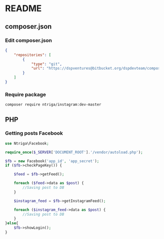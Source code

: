 # README #

## composer.json ##

### Edit composer.json ###

```json
{
	"repositories": [
		{
			"type": "git",
			"url": "https://dspventures@bitbucket.org/dspdevteam/composer-ntriga-instagram.git"
		}
	]
}
```

### Require package ###

```
composer require ntriga/instagram:dev-master
```

## PHP ##

### Getting posts Facebook ###

```php
use Ntriga\Facebook;

require_once($_SERVER['DOCUMENT_ROOT'].'/vendor/autoload.php');

$fb = new Facebook('app_id', 'app_secret');
if ($fb->checkPageKey()) {

	$feed = $fb->getFeed();

	foreach ($feed->data as $post) {
		//Saving post to DB
	}

	$instagram_feed = $fb->getInstagramFeed();

	foreach ($instagram_feed->data as $post) {
		//Saving post to DB
	}
}else{
	$fb->showLogin();
}
```